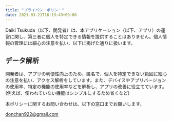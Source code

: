 ```yaml
---
title: "プライバシーポリシー"
date: 2021-03-21T16:19:49+09:00
---
```


Daiki Tsukuda（以下、開発者）は、本アプリケーション（以下、アプリ）の運営に関し、第三者に個人を特定できる情報を提供することはありません。個人情報の管理には細心の注意を払い、以下に掲げた通りに扱います。

## データ解析
開発者は、アプリの利便性向上のため、匿名で、個人を特定できない範囲に細心の注意を払い、アクセス解析をしています。また、デバイスやアプリバージョンの使用率、特定の機能の使用率などを解析し、アプリの改善に役立てています。(例えば、使われていない機能はシンプルにするため省くなど)

本ポリシーに関するお問い合わせは、以下の窓口までお願いします。

donchan922@gmail.com
